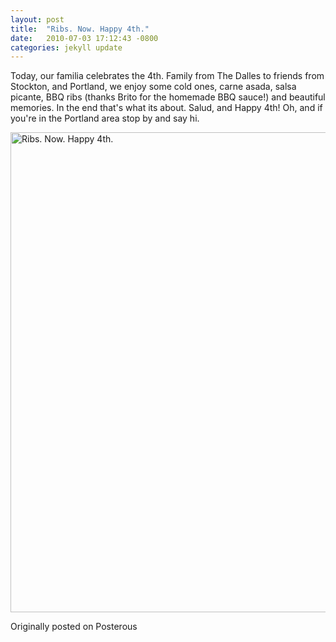 ```yaml
---
layout: post
title:  "Ribs. Now. Happy 4th."
date:   2010-07-03 17:12:43 -0800
categories: jekyll update
---
```


Today, our familia celebrates the 4th. Family from The Dalles to friends from Stockton, and Portland, we enjoy some cold ones, carne asada, salsa picante, BBQ ribs (thanks Brito for the homemade BBQ sauce!) and beautiful memories. In the end that's what its about. Salud, and Happy 4th! Oh, and if you're in the Portland area stop by and say hi.

<a data-flickr-embed="true"  href="https://www.flickr.com/photos/davidcmolina/4762622338/" title="Ribs. Now. Happy 4th."><img src="https://c3.staticflickr.com/5/4116/4762622338_44e6201d98_b.jpg" width="1024" height="768" alt="Ribs. Now. Happy 4th."></a><script async src="//embedr.flickr.com/assets/client-code.js" charset="utf-8"></script>

Originally posted on Posterous
